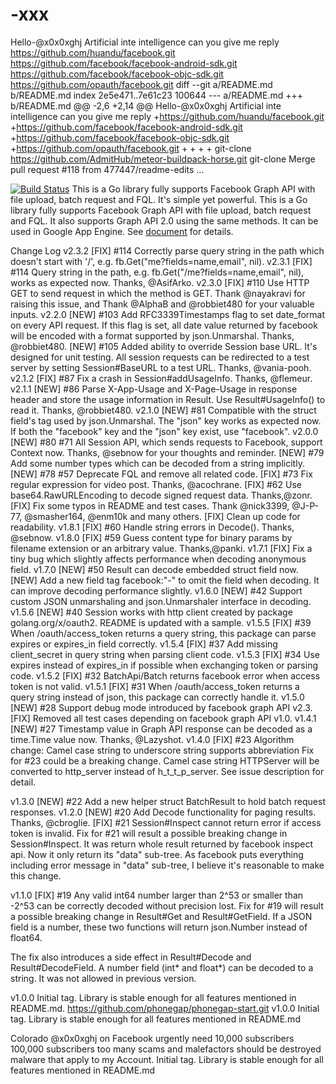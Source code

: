 # -xxx
Hello-@x0x0xghj
Artificial inte intelligence
can you give me reply
https://github.com/huandu/facebook.git
https://github.com/facebook/facebook-android-sdk.git
https://github.com/facebook/facebook-objc-sdk.git
https://github.com/opauth/facebook.git
diff --git a/README.md b/README.md
index 2e5e471..7e61c23 100644
--- a/README.md
+++ b/README.md
@@ -2,6 +2,14 @@
 Hello-@x0x0xghj
 Artificial inte intelligence
 can you give me reply
+https://github.com/huandu/facebook.git
+https://github.com/facebook/facebook-android-sdk.git
+https://github.com/facebook/facebook-objc-sdk.git
+https://github.com/opauth/facebook.git
+
+
+
+
git-clone
https://github.com/AdmitHub/meteor-buildpack-horse.git
git-clone
Merge pull request #118 from 477447/readme-edits  …

[![Build Status](https://travis-ci.org/huandu/facebook.png?branch=master)](https://travis-ci.org/huandu/facebook)
 This is a Go library fully supports Facebook Graph API with file upload, batch request and FQL. It's simple yet powerful.
This is a Go library fully supports Facebook Graph API with file upload, batch request and FQL. It also supports Graph API 2.0 using the same methods.
 It can be used in Google App Engine. See [document](http://godoc.org/github.com/huandu/facebook) for details.

Change Log
v2.3.2
[FIX] #114 Correctly parse query string in the path which doesn't start with '/', e.g. fb.Get("me?fields=name,email", nil).
v2.3.1
[FIX] #114 Query string in the path, e.g. fb.Get("/me?fields=name,email", nil), works as expected now. Thanks, @AsifArko.
v2.3.0
[FIX] #110 Use HTTP GET to send request in which the method is GET. Thank @nayakravi for raising this issue, and Thank @AlphaB and @robbiet480 for your valuable inputs.
v2.2.0
[NEW] #103 Add RFC3339Timestamps flag to set date_format on every API request. If this flag is set, all date value returned by facebook will be encoded with a format supported by json.Unmarshal. Thanks, @robbiet480.
[NEW] #105 Added ability to override Session base URL. It's designed for unit testing. All session requests can be redirected to a test server by setting Session#BaseURL to a test URL. Thanks, @vania-pooh.
v2.1.2
[FIX] #87 Fix a crash in Session#addUsageInfo. Thanks, @flemeur.
v2.1.1
[NEW] #86 Parse X-App-Usage and X-Page-Usage in response header and store the usage information in Result. Use Result#UsageInfo() to read it. Thanks, @robbiet480.
v2.1.0
[NEW] #81 Compatible with the struct field's tag used by json.Unmarshal. The "json" key works as expected now. If both the "facebook" key and the "json" key exist, use "facebook".
v2.0.0
[NEW] #80 #71 All Session API, which sends requests to Facebook, support Context now. Thanks, @sebnow for your thoughts and reminder.
[NEW] #79 Add some number types which can be decoded from a string implicitly.
[NEW] #78 #57 Deprecate FQL and remove all related code.
[FIX] #73 Fix regular expression for video post. Thanks, @acochrane.
[FIX] #62 Use base64.RawURLEncoding to decode signed request data. Thanks,@zonr.
[FIX] Fix some typos in README and test cases. Thank @nick3399, @J-P-77, @smasher164, @enm10k and many others.
[FIX] Clean up code for readability.
v1.8.1
[FIX] #60 Handle string errors in Decode(). Thanks, @sebnow.
v1.8.0
[FIX] #59 Guess content type for binary params by filename extension or an arbitrary value. Thanks,@panki.
v1.7.1
[FIX] Fix a tiny bug which slightly affects performance when decoding anonymous field.
v1.7.0
[NEW] #50 Result can decode embedded struct field now.
[NEW] Add a new field tag facebook:"-" to omit the field when decoding. It can improve decoding performance slightly.
v1.6.0
[NEW] #42 Support custom JSON unmarshaling and json.Unmarshaler interface in decoding.
v1.5.6
[NEW] #40 Session works with http client created by package golang.org/x/oauth2. README is updated with a sample.
v1.5.5
[FIX] #39 When /oauth/access_token returns a query string, this package can parse expires or expires_in field correctly.
v1.5.4
[FIX] #37 Add missing client_secret in query string when parsing client code.
v1.5.3
[FIX] #34 Use expires instead of expires_in if possible when exchanging token or parsing code.
v1.5.2
[FIX] #32 BatchApi/Batch returns facebook error when access token is not valid.
v1.5.1
[FIX] #31 When /oauth/access_token returns a query string instead of json, this package can correctly handle it.
v1.5.0
[NEW] #28 Support debug mode introduced by facebook graph API v2.3.
[FIX] Removed all test cases depending on facebook graph API v1.0.
v1.4.1
[NEW] #27 Timestamp value in Graph API response can be decoded as a time.Time value now. Thanks, @Lazyshot.
v1.4.0
[FIX] #23 Algorithm change: Camel case string to underscore string supports abbreviation
Fix for #23 could be a breaking change. Camel case string HTTPServer will be converted to http_server instead of h_t_t_p_server. See issue description for detail.

v1.3.0
[NEW] #22 Add a new helper struct BatchResult to hold batch request responses.
v1.2.0
[NEW] #20 Add Decode functionality for paging results. Thanks, @cbroglie.
[FIX] #21 Session#Inspect cannot return error if access token is invalid.
Fix for #21 will result a possible breaking change in Session#Inspect. It was return whole result returned by facebook inspect api. Now it only return its "data" sub-tree. As facebook puts everything including error message in "data" sub-tree, I believe it's reasonable to make this change.

v1.1.0
[FIX] #19 Any valid int64 number larger than 2^53 or smaller than -2^53 can be correctly decoded without precision lost.
Fix for #19 will result a possible breaking change in Result#Get and Result#GetField. If a JSON field is a number, these two functions will return json.Number instead of float64.

The fix also introduces a side effect in Result#Decode and Result#DecodeField. A number field (int* and float*) can be decoded to a string. It was not allowed in previous version.

v1.0.0
Initial tag. Library is stable enough for all features mentioned in README.md.
https://github.com/phonegap/phonegap-start.git
v1.0.0
Initial tag. Library is stable enough for all features mentioned in README.md


Colorado @x0x0xghj on Facebook
urgently need 10,000 subscribers
100,000 subscribers
too many scams and
malefactors should be destroyed
malware that
apply to my Account.
Initial tag. Library is stable enough for all features mentioned in README.md





 
 










